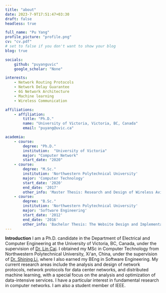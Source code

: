 ```yaml
---
title: "about"
date: 2023-7-9T17:51:47+03:30
draft: false
headless: true

full_name: "Pu Yang"
profile_picture: "profile.png"
cv: "cv.pdf"
# set to false if you don't want to show your blog
blog: true

socials:
    github: "puyanguvic"
    google_scholar: "None"

interests:
    - Network Routing Protocols
    - Network Delay Guarantee
    - 6G Network Architecture
    - Machine learning
    - Wireless Communication

affiliations:
    - affiliation:
        title: "Ph.D."
        name: "University of Victoria, Victoria, BC, Canada"
        email: "puyang@uvic.ca"

academia:
    - course:
        degree: "Ph.D."
        institution:  "University of Victoria"
        major: "Computer Network"
        start_date: "2020"
    - course:
        degree: "M.Sc."
        institution: 'Northwestern Polytechnical University'
        major: 'Computer Technology'
        start_date: '2020'
        end_date: '2017'
        other_info: 'Master Thesis: Research and Design of Wireless Avionics Intra-Communication System, advised by Dr. Shining Li' 
    - course:
        degree: "B.Sc."
        institution: 'Northwestern Polytechnical University'
        major: 'Software Engineering'
        start_date: '2012'
        end_date: '2016'
        other_info: 'Bachelor Thesis: The Website Design and Implementation Based on Spring MVC framework'
---
```


**Introduction** I am a Ph.D. candidate in the Department of Electrical and Computer Engineering at the University of Victoria, BC, Canada, under the supervision of [Dr. Lin Cai][1]. I obtained my MSc in Computer Technology from Northwestern Polytechnical University, Xi'an, China, under the supervision of [Dr. Shining Li][2], where I also earned my BEng in Software Engineering. My current research areas include the analysis and design of network protocols, network protocols for data center networks, and distributed machine learning, with a special focus on the analysis and optimization of data-intensive services. I have a particular interest in fundamental research in computer networks. I am also a student member of IEEE.

[1]: https://www.ece.uvic.ca/~cai/
[2]: https://teacher.nwpu.edu.cn/en/lishining.html
